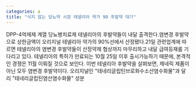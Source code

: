 ```yaml
---
categories: a
title: "식지 않는 당뇨약 시장 테넬리아 약가 90 후발약 대기"
---
```

DPP-4억제제 계열 당뇨병치료제 테넬리아의 후발약들이 내달 출격한다.염변경 후발약으로 상한금액이 오리지널 테넬리아 약가의 90%선에서 산정됐다.21일 관련업계에 따르면 테넬리아의 염변경 후발약들이 산정약제 협상까지 마무리하고 내달 급여등재를 기다리고 있다. 테넬리아의 특허가 만료되는 10월 25일 이후 출시가능하기 때문에, 본격적인 경쟁은 11월 이뤄질 것으로 보인다. 이번 테넬리아 후발약을 살펴보면, 제네릭 제품이 아닌 모두 염변경 후발약이다. 오리지널인 "테네리글립틴브로화수소산염수화물"과 달리 "테네리글립틴염산염수화물" 성분